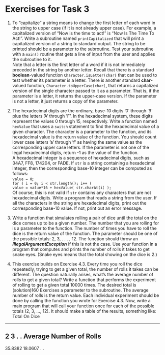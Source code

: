 # Exercises for Task 3

1. To “capitalize” a string means to change the first letter of each word in the string to upper case (if it is not already upper case). For example, a capitalized version of “Now is the time to act!” is “Now Is The Time To Act!”. Write a subroutine named `printCapitalized` that will print a capitalized version of a string to standard output. The string to be printed should be a parameter to the subroutine. Test your subroutine with a `main()` routine that gets a line of input from the user and applies the subroutine to it.  
Note that a letter is the first letter of a word if it is not immediately preceded in the string by another letter. Recall that there is a standard **boolean**-valued function `Character.isLetter(char)` that can be used to test whether its parameter is a letter. There is another standard **char**-valued function, `Character.toUpperCase(char)`, that returns a capitalized version of the single character passed to it as a parameter. That is, if the parameter is a letter, it returns the upper-case version. If the parameter is not a letter, it just returns a copy of the parameter.

2. The hexadecimal digits are the ordinary, base-10 digits ’0’ through ’9’ plus the letters ’A’ through ’F’. In the hexadecimal system, these digits represent the values 0 through 15, respectively. Write a function named `hexValue` that uses a `switch` statement to find the hexadecimal value of a given character. The character is a parameter to the function, and its hexadecimal value is the return value of the function. You should count lower case letters ’a’ through ’f’ as having the same value as the corresponding upper case letters. If the parameter is not one of the legal hexadecimal digits, return -1 as the value of the function.  
A hexadecimal integer is a sequence of hexadecimal digits, such as 34A7, FF8, 174204, or FADE. If `str` is a string containing a hexadecimal integer, then the corresponding base-10 integer can be computed as follows:  
`value = 0`;  
`for ( i = 0; i < str.length(); i++ )`  
`value = value*16 + hexValue( str.charAt(i) );`  
Of course, this is not valid if `str` contains any characters that are not hexadecimal digits. Write a program that reads a string from the user. If all the characters in the string are hexadecimal digits, print out the corresponding base-10 value. If not, print out an error message.

3. Write a function that simulates rolling a pair of dice until the total on the dice comes up to be a given number. The number that you are rolling for is a parameter to the function. The number of times you have to roll the dice is the return value of the function. The parameter should be one of the possible totals: 2, 3, . . . , 12. The function should throw an ***IllegalArgumentException*** if this is not the case. Use your function in a program that computes and prints the number of rolls it takes to get snake eyes. (Snake eyes means that the total showing on the dice is 2.)

4. This exercise builds on Exercise 4.3. Every time you roll the dice repeatedly, trying to
get a given total, the number of rolls it takes can be different. The question naturally
arises, what’s the average number of rolls to get a given total? Write a function that
performs the experiment of rolling to get a given total 10000 times. The desired total is (solution)160
Exercises
a parameter to the subroutine. The average number of rolls is the return value. Each
individual experiment should be done by calling the function you wrote for Exercise 4.3.
Now, write a main program that will call your function once for each of the possible totals
(2, 3, ..., 12). It should make a table of the results, something like:
Total On Dice
-------------
2
3
.
.
Average Number of Rolls
-----------------------
35.8382
18.0607
.
.